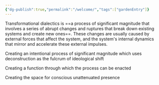 ```yaml
---
{"dg-publish":true,"permalink":"/welcome/","tags":["gardenEntry"]}
---
```





Transformational dialectics is ==a process of significant magnitude that involves a series of abrupt changes and ruptures that break down existing systems and create new ones==. These changes are usually caused by external forces that affect the system, and the system's internal dynamics that mirror and accelerate these external impulses.


Creating an intentional process of significant magnitude
which uses deconstruction as the fulcrum of ideological shift

Creating a function through which the process can be enacted

Creating the space for conscious unattenuated presence



